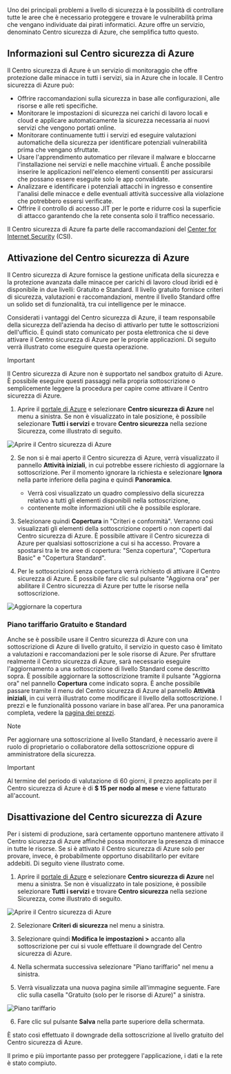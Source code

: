 Uno dei principali problemi a livello di sicurezza è la possibilità di controllare tutte le aree che è necessario proteggere e trovare le vulnerabilità prima che vengano individuate dai pirati informatici. Azure offre un servizio, denominato Centro sicurezza di Azure, che semplifica tutto questo.

## <a name="what-is-azure-security-center"></a>Informazioni sul Centro sicurezza di Azure

Il Centro sicurezza di Azure è un servizio di monitoraggio che offre protezione dalle minacce in tutti i servizi, sia in Azure che in locale. Il Centro sicurezza di Azure può:

- Offrire raccomandazioni sulla sicurezza in base alle configurazioni, alle risorse e alle reti specifiche.
- Monitorare le impostazioni di sicurezza nei carichi di lavoro locali e cloud e applicare automaticamente la sicurezza necessaria ai nuovi servizi che vengono portati online.
- Monitorare continuamente tutti i servizi ed eseguire valutazioni automatiche della sicurezza per identificare potenziali vulnerabilità prima che vengano sfruttate.
- Usare l'apprendimento automatico per rilevare il malware e bloccarne l'installazione nei servizi e nelle macchine virtuali. È anche possibile inserire le applicazioni nell'elenco elementi consentiti per assicurarsi che possano essere eseguite solo le app convalidate.
- Analizzare e identificare i potenziali attacchi in ingresso e consentire l'analisi delle minacce e delle eventuali attività successive alla violazione che potrebbero essersi verificate.
- Offrire il controllo di accesso JIT per le porte e ridurre così la superficie di attacco garantendo che la rete consenta solo il traffico necessario.

Il Centro sicurezza di Azure fa parte delle raccomandazioni del [Center for Internet Security](https://www.cisecurity.org/cis-benchmarks/) (CSI).

## <a name="activating-azure-security-center"></a>Attivazione del Centro sicurezza di Azure

Il Centro sicurezza di Azure fornisce la gestione unificata della sicurezza e la protezione avanzata dalle minacce per carichi di lavoro cloud ibridi ed è disponibile in due livelli: Gratuito e Standard. Il livello gratuito fornisce criteri di sicurezza, valutazioni e raccomandazioni, mentre il livello Standard offre un solido set di funzionalità, tra cui intelligence per le minacce.

Considerati i vantaggi del Centro sicurezza di Azure, il team responsabile della sicurezza dell'azienda ha deciso di attivarlo per tutte le sottoscrizioni dell'ufficio. È quindi stato comunicato per posta elettronica che si deve attivare il Centro sicurezza di Azure per le proprie applicazioni. Di seguito verrà illustrato come eseguire questa operazione.

> [!IMPORTANT]
> Il Centro sicurezza di Azure non è supportato nel sandbox gratuito di Azure. È possibile eseguire questi passaggi nella propria sottoscrizione o semplicemente leggere la procedura per capire come attivare il Centro sicurezza di Azure.

1. Aprire il [portale di Azure](https://portal.azure.com?azure-portal=true) e selezionare **Centro sicurezza di Azure** nel menu a sinistra. Se non è visualizzato in tale posizione, è possibile selezionare **Tutti i servizi** e trovare **Centro sicurezza** nella sezione Sicurezza, come illustrato di seguito.

![Aprire il Centro sicurezza di Azure](../media/2-ASC-Menu.png)

2. Se non si è mai aperto il Centro sicurezza di Azure, verrà visualizzato il pannello **Attività iniziali**, in cui potrebbe essere richiesto di aggiornare la sottoscrizione. Per il momento ignorare la richiesta e selezionare **Ignora** nella parte inferiore della pagina e quindi **Panoramica**.
    - Verrà così visualizzato un quadro complessivo della sicurezza relativo a tutti gli elementi disponibili nella sottoscrizione,
    - contenente molte informazioni utili che è possibile esplorare.

3. Selezionare quindi **Copertura** in "Criteri e conformità". Verranno così visualizzati gli elementi della sottoscrizione coperti o non coperti dal Centro sicurezza di Azure. È possibile attivare il Centro sicurezza di Azure per qualsiasi sottoscrizione a cui si ha accesso. Provare a spostarsi tra le tre aree di copertura: "Senza copertura", "Copertura Basic" e "Copertura Standard".

4. Per le sottoscrizioni senza copertura verrà richiesto di attivare il Centro sicurezza di Azure. È possibile fare clic sul pulsante "Aggiorna ora" per abilitare il Centro sicurezza di Azure per tutte le risorse nella sottoscrizione.

![Aggiornare la copertura](../media/2-Upgrade-Now.png)

### <a name="free-vs-standard-pricing-tier"></a>Piano tariffario Gratuito e Standard

Anche se è possibile usare il Centro sicurezza di Azure con una sottoscrizione di Azure di livello gratuito, il servizio in questo caso è limitato a valutazioni e raccomandazioni per le sole risorse di Azure. Per sfruttare realmente il Centro sicurezza di Azure, sarà necessario eseguire l'aggiornamento a una sottoscrizione di livello Standard come descritto sopra. È possibile aggiornare la sottoscrizione tramite il pulsante "Aggiorna ora" nel pannello **Copertura** come indicato sopra. È anche possibile passare tramite il menu del Centro sicurezza di Azure al pannello **Attività iniziali**, in cui verrà illustrato come modificare il livello della sottoscrizione. I prezzi e le funzionalità possono variare in base all'area. Per una panoramica completa, vedere la [pagina dei prezzi](https://azure.microsoft.com/pricing/details/security-center/). 

> [!NOTE]
> Per aggiornare una sottoscrizione al livello Standard, è necessario avere il ruolo di proprietario o collaboratore della sottoscrizione oppure di amministratore della sicurezza.

> [!IMPORTANT]
> Al termine del periodo di valutazione di 60 giorni, il prezzo applicato per il Centro sicurezza di Azure è di **$ 15 per nodo al mese** e viene fatturato all'account.

## <a name="turning-off-azure-security-center"></a>Disattivazione del Centro sicurezza di Azure

Per i sistemi di produzione, sarà certamente opportuno mantenere attivato il Centro sicurezza di Azure affinché possa monitorare la presenza di minacce in tutte le risorse. Se si è attivato il Centro sicurezza di Azure solo per provare, invece, è probabilmente opportuno disabilitarlo per evitare addebiti. Di seguito viene illustrato come.

1. Aprire il [portale di Azure](https://portal.azure.com?azure-portal=true) e selezionare **Centro sicurezza di Azure** nel menu a sinistra. Se non è visualizzato in tale posizione, è possibile selezionare **Tutti i servizi** e trovare **Centro sicurezza** nella sezione Sicurezza, come illustrato di seguito.

![Aprire il Centro sicurezza di Azure](../media/2-ASC-Menu.png)

2. Selezionare **Criteri di sicurezza** nel menu a sinistra.

3. Selezionare quindi **Modifica le impostazioni >** accanto alla sottoscrizione per cui si vuole effettuare il downgrade del Centro sicurezza di Azure.

4. Nella schermata successiva selezionare "Piano tariffario" nel menu a sinistra.

5. Verrà visualizzata una nuova pagina simile all'immagine seguente. Fare clic sulla casella "Gratuito (solo per le risorse di Azure)" a sinistra.

![Piano tariffario](../media/2-Pricing-Tier.png)

6. Fare clic sul pulsante **Salva** nella parte superiore della schermata.

È stato così effettuato il downgrade della sottoscrizione al livello gratuito del Centro sicurezza di Azure.

Il primo e più importante passo per proteggere l'applicazione, i dati e la rete è stato compiuto.